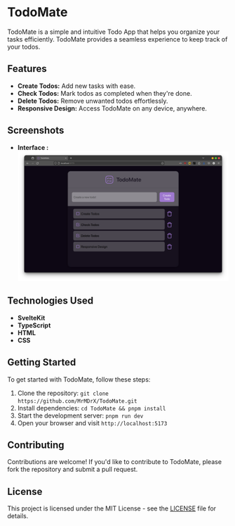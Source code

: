 # TodoMate

TodoMate is a simple and intuitive Todo App that helps you organize your tasks efficiently. TodoMate provides a seamless experience to keep track of your todos.

## Features

- **Create Todos:** Add new tasks with ease.
- **Check Todos:** Mark todos as completed when they're done.
- **Delete Todos:** Remove unwanted todos effortlessly.
- **Responsive Design:** Access TodoMate on any device, anywhere.

## Screenshots

- **Interface :**
  ![Interface](https://github.com/MrMDrX/TodoMate/blob/main/screenshots/main.png)

## Technologies Used

- **SvelteKit**
- **TypeScript**
- **HTML**
- **CSS**

## Getting Started

To get started with TodoMate, follow these steps:

1. Clone the repository: `git clone https://github.com/MrMDrX/TodoMate.git`
2. Install dependencies: `cd TodoMate && pnpm install`
3. Start the development server: `pnpm run dev`
4. Open your browser and visit `http://localhost:5173`

## Contributing

Contributions are welcome! If you'd like to contribute to TodoMate, please fork the repository and submit a pull request.

## License

This project is licensed under the MIT License - see the [LICENSE](LICENSE.md) file for details.
